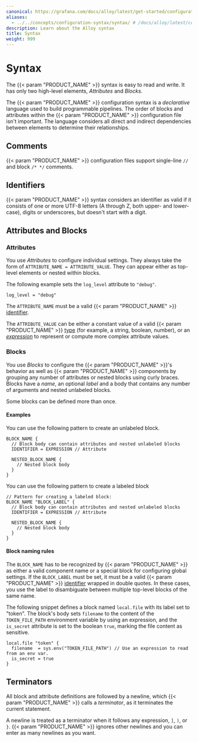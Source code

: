 ```yaml
---
canonical: https://grafana.com/docs/alloy/latest/get-started/configuration-syntax/syntax/
aliases:
  - ../../concepts/configuration-syntax/syntax/ # /docs/alloy/latest/concepts/configuration-syntax/syntax/
description: Learn about the Alloy syntax
title: Syntax
weight: 999
---
```


# Syntax

The {{< param "PRODUCT_NAME" >}} syntax is easy to read and write. It has only two high-level elements, _Attributes_ and _Blocks_.

The {{< param "PRODUCT_NAME" >}} configuration syntax is a _declarative_ language used to build programmable pipelines.
The order of blocks and attributes within the {{< param "PRODUCT_NAME" >}} configuration file isn't important.
The language considers all direct and indirect dependencies between elements to determine their relationships.

## Comments

{{< param "PRODUCT_NAME" >}} configuration files support single-line `//` and block `/* */` comments.

## Identifiers

{{< param "PRODUCT_NAME" >}} syntax considers an identifier as valid if it consists of one or more UTF-8 letters (A through Z, both upper- and lower-case), digits or underscores, but doesn't start with a digit.

## Attributes and Blocks

### Attributes

You use _Attributes_ to configure individual settings.
They always take the form of `ATTRIBUTE_NAME = ATTRIBUTE_VALUE`.
They can appear either as top-level elements or nested within blocks.

The following example sets the `log_level` attribute to `"debug"`.

```alloy
log_level = "debug"
```

The `ATTRIBUTE_NAME` must be a valid {{< param "PRODUCT_NAME" >}} [identifier][].

The `ATTRIBUTE_VALUE` can be either a constant value of a valid {{< param "PRODUCT_NAME" >}} [type][] (for example, a string, boolean, number), or an [_expression_][expression] to represent or compute more complex attribute values.

### Blocks

You use _Blocks_ to configure the {{< param "PRODUCT_NAME" >}}'s behavior as well as {{< param "PRODUCT_NAME" >}} components by grouping any number of attributes or nested blocks using curly braces.
Blocks have a _name_, an optional _label_ and a body that contains any number of arguments and nested unlabeled blocks.

Some blocks can be defined more than once.

#### Examples

You can use the following pattern to create an unlabeled block.

```alloy
BLOCK_NAME {
  // Block body can contain attributes and nested unlabeled blocks
  IDENTIFIER = EXPRESSION // Attribute

  NESTED_BLOCK_NAME {
    // Nested block body
  }
}
```

You can use the following pattern to create a labeled block

```alloy
// Pattern for creating a labeled block:
BLOCK_NAME "BLOCK_LABEL" {
  // Block body can contain attributes and nested unlabeled blocks
  IDENTIFIER = EXPRESSION // Attribute

  NESTED_BLOCK_NAME {
    // Nested block body
  }
}
```

#### Block naming rules

The `BLOCK_NAME` has to be recognized by {{< param "PRODUCT_NAME" >}} as either a valid component name or a special block for configuring global settings.
If the `BLOCK_LABEL` must be set, it must be a valid {{< param "PRODUCT_NAME" >}} [identifier][] wrapped in double quotes.
In these cases, you use the label to disambiguate between multiple top-level blocks of the same name.

The following snippet defines a block named `local.file` with its label set to "token".
The block's body sets `filename` to the content of the `TOKEN_FILE_PATH` environment variable by using an expression, and the `is_secret` attribute is set to the boolean `true`, marking the file content as sensitive.

```alloy
local.file "token" {
  filename  = sys.env("TOKEN_FILE_PATH") // Use an expression to read from an env var.
  is_secret = true
}
```

## Terminators

All block and attribute definitions are followed by a newline, which {{< param "PRODUCT_NAME" >}} calls a _terminator_, as it terminates the current statement.

A newline is treated as a terminator when it follows any expression, `]`, `)`, or `}`.
{{< param "PRODUCT_NAME" >}} ignores other newlines and you can enter as many newlines as you want.

[identifier]: #identifiers
[identifier]: #identifiers
[expression]: ../expressions/
[type]: ../expressions/types_and_values/
